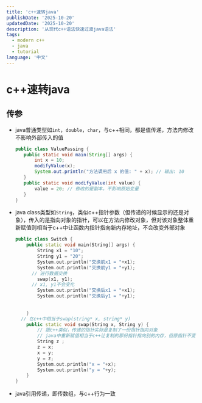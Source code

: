```yaml
---
title: 'c++速转java'
publishDate: '2025-10-20'
updatedDate: '2025-10-20'
description: '从现代c++语法快速过渡java语法'
tags:
  - modern c++
  - java
  - tutorial
language: '中文'
---
```


# c++速转java

## 传参

- java普通类型如`int`，`double`，`char`，与c++相同，都是值传递，方法内修改不影响外部传入的值

  ```java
  public class ValuePassing {
     public static void main(String[] args) {
         int x = 10;
         modifyValue(x);
         System.out.println("方法调用后 x 的值: " + x); // 输出: 10
     }
     public static void modifyValue(int value) {
         value = 20; // 修改的是副本，不影响原始变量
     }
  }
  ```

- java class类型如`String`，类似c++指针参数（但传递的时候显示的还是对象），传入的是指向对象的指针，可以在方法内修改对象，但对该对象整体重新赋值则相当于c++中让函数内指针指向新内存地址，不会改变外部对象

  ```c++
  public class Switch {
      public static void main(String[] args) {
          String x1 = "10";
          String y1 = "20";
          System.out.println("交换前x1 = "+x1);
          System.out.println("交换前y1 = "+y1);
  		// 进行数据交换
          swap(x1, y1);
  		// x1, y1不会变化
          System.out.println("交换后x1 = "+x1);
          System.out.println("交换后y1 = "+y1);
   
   
      }
   	// 在c++中相当于swap(string* x, string* y)
      public static void swap(String x, String y) {
          // 跟c++类似，传递的指针实际是复制了一份指针指向对象
          // java中重新赋值相当于c++让复制的那份指针指向别的内存，但原指针不变
          String z ;
          z = x;
          x = y;
          y = z;
          System.out.println("x = "+x);
          System.out.println("y = "+y);
      }
  }
  ```

- java引用传递，即传数组，与c++行为一致

